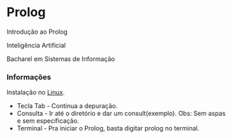 Prolog
======

Introdução ao Prolog

Inteligência Artificial

Bacharel em Sistemas de Informação


<h3>Informações</h3>

Instalação no <a href="http://www.swi-prolog.org/build/Debian.html" target="_blank">Linux</a>.

* Tecla Tab - Continua a depuração.
* Consulta - Ir até o diretório e dar um consult(exemplo). Obs: Sem aspas e sem especificação.
* Terminal - Pra iniciar o Prolog, basta digitar prolog no terminal.

